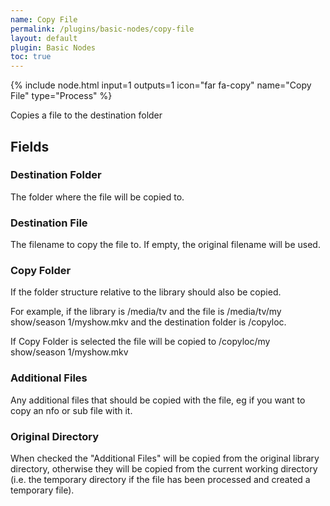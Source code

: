 ```yaml
---
name: Copy File
permalink: /plugins/basic-nodes/copy-file
layout: default
plugin: Basic Nodes
toc: true
---
```


{% include node.html input=1 outputs=1 icon="far fa-copy" name="Copy File" type="Process" %}

Copies a file to the destination folder

## Fields

### Destination Folder
The folder where the file will be copied to.

### Destination File
The filename to copy the file to.  If empty, the original filename will be used.

### Copy Folder
If the folder structure relative to the library should also be copied.

For example, if the library is /media/tv and the file is /media/tv/my show/season 1/myshow.mkv and the destination folder is /copyloc. 

If Copy Folder is selected the file will be copied to /copyloc/my show/season 1/myshow.mkv

### Additional Files
Any additional files that should be copied with the file, eg if you want to copy an nfo or sub file with it.

### Original Directory
When checked the "Additional Files" will be copied from the original library directory, otherwise they will be copied from the current working directory (i.e. the temporary directory if the file has been processed and created a temporary file).